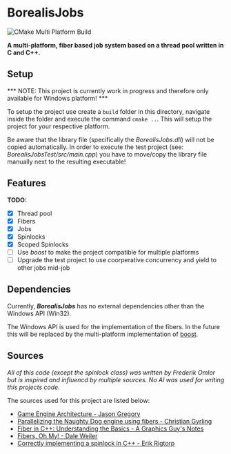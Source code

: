 # BorealisJobs
![CMake Multi Platform Build](https://github.com/FreddyOm/BorealisJobs/actions/workflows/cmake-multi-platform.yml/badge.svg)

**A multi-platform, fiber based job system based on a thread pool written in C and C++.**

## Setup

*** NOTE: This project is currently work in progress and therefore only available for Windows platform! ***

To setup the project use create a ```build``` folder in this directory, navigate inside the folder and execute the command ```cmake ..```. This will setup the project for your respective platform.

Be aware that the library file (specifically the *BorealisJobs.dll*) will not be copied automatically. In order to execute the test project (see: *BorealisJobsTest/src/main.cpp*) you have to move/copy the library file manually next to the resulting executable!

## Features

**TODO:** 
- [x] Thread pool
- [x] Fibers
- [x] Jobs
- [x] Spinlocks
- [x] Scoped Spinlocks
- [ ] Use *boost* to make the project compatible for multiple platforms
- [ ] Upgrade the test project to use coorperative concurrency and yield to other jobs mid-job
 
## Dependencies

Currently, ***BorealisJobs*** has no external dependencies other than the Windows API (Win32). 

The Windows API is used for the implementation of the fibers. In the future this will be replaced by the multi-platform implementation of [boost](https://www.boost.org).

## Sources
*All of this code (except the spinlock class) was written by Frederik Omlor but is inspired and influencd by multiple sources. No AI was used for writing this projects code.*

The sources used for this project are listed below:

- [Game Engine Architecture - Jason Gregory](https://gameenginebook.com/)
- [Parallelizing the Naughty Dog engine using fibers - Christian Gyrling](https://www.youtube.com/watch?v=HIVBhKj7gQU)
- [Fiber in C++: Understanding the Basics - A Graphics Guy's Notes](https://agraphicsguynotes.com/posts/fiber_in_cpp_understanding_the_basics/)
- [Fibers, Oh My! - Dale Weiler](https://graphitemaster.github.io/fibers/)
- [Correctly implementing a spinlock in C++ - Erik Rigtorp](https://rigtorp.se/spinlock/)
